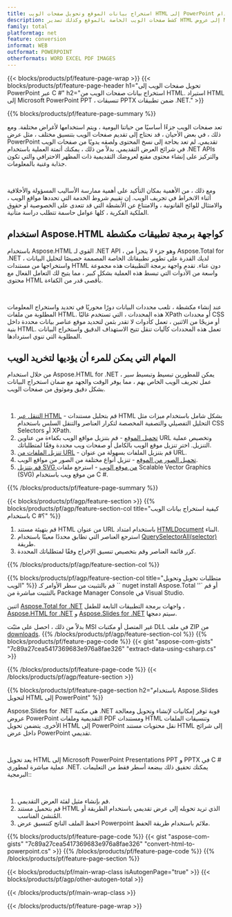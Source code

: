```yaml
---
title: استخراج بيانات الموقع وتحويل صفحات الويب HTML إلى PowerPoint باستخدام C #
description: كشط صفحات الويب الخاصة بالموقع وكذلك تصدير HTML إلى عروض Microsoft Powerpoint التقديمية ضمن تطبيقات .NET
family: total
platformtag: net
feature: conversion
informat: WEB
outformat: POWERPOINT
otherformats: WORD EXCEL PDF IMAGES
---
```

{{< blocks/products/pf/feature-page-wrap >}}
{{< blocks/products/pf/feature-page-header h1="تحويل صفحات الويب إلى PowerPoint عبر C #" h2="استخراج بيانات صفحات الويب من HTML. استيراد HTML إلى Microsoft PowerPoint PPT ، تنسيقات PPTX ضمن تطبيقات .NET." >}}

{{% blocks/products/pf/feature-page-summary %}}

<p>تعد صفحات الويب جزءًا أساسيًا من حياتنا اليومية ، ويتم استخدامها لأغراض مختلفة. ومع ذلك ، في بعض الأحيان ، قد نحتاج إلى تقديم صفحات الويب بتنسيق مختلف ، مثل عرض PowerPoint تقديمي. لم تعد بحاجة إلى نسخ المحتوى ولصقه يدويًا من صفحات الويب في شرائح العرض التقديمي. بدلاً من ذلك ، يمكنك أتمتة العملية باستخدام .NET APIs والتركيز على إنشاء محتوى مقنع لعروضك التقديمية ذات المظهر الاحترافي والتي تكون جذابة وغنية بالمعلومات.</p><br />

<p>ومع ذلك ، من الأهمية بمكان التأكيد على أهمية ممارسة الأساليب المسؤولة والأخلاقية أثناء الانخراط في تجريف الويب. إن تقييم شروط الخدمة التي تحددها مواقع الويب ، والامتثال للوائح القانونية ، والامتناع عن الأنشطة التي قد تتعدى على الخصوصية أو حقوق الملكية الفكرية ، كلها عوامل حاسمة تتطلب دراسة متأنية.</p>

<h2 class="heading-border">استخدام Aspose.HTML كواجهة برمجة تطبيقات مكشطة</h2>

<p>باستخدام Aspose.HTML القوي لـ .NET API ، وهو جزء لا يتجزأ من Aspose.Total for .NET ، لديك القدرة على تطوير تطبيقاتك الخاصة المصممة خصيصًا لتحليل البيانات واستخراجها من مستندات HTML دون عناء. تقدم واجهة برمجة التطبيقات هذه مجموعة واسعة من الأدوات التي تبسط هذه العملية بشكل كبير ، مما يتيح لك التعامل الفعال مع محتوى HTML بأقصى قدر من الكفاءة.</p><br />

<p>
عند إنشاء مكشطة ، تلعب محددات البيانات دورًا محوريًا في تحديد واستخراج المعلومات المطلوبة من ملفات HTML. هذه المحددات ، التي تستخدم غالبًا XPath أو محددات CSS أو مزيجًا من الاثنين ، تعمل كأدوات لا تقدر بثمن لتحديد موقع عناصر بيانات محددة داخل بنية HTML. تعمل هذه المحددات كآليات تنقل تتيح الاستهداف الدقيق واستخراج البيانات المطلوبة التي تنوي استردادها.</p>

<h2 class="heading-border">المهام التي يمكن للمرء أن يؤديها لتخريد الويب</h2>

<p>من خلال استخدام Aspose.HTML for .NET ، يمكن للمطورين تبسيط وتبسيط سير عمل تجريف الويب الخاص بهم ، مما يوفر الوقت والجهد مع ضمان استخراج البيانات بشكل دقيق وموثوق من صفحات الويب.</p><br />

1. [التنقل عبر HTML](https://docs.aspose.com/html/net/html-navigation/) - قم بتحليل مستندات HTML بشكل شامل باستخدام ميزات مثل التحليل التفصيلي والتصفية المخصصة لتكرار العناصر والتنقل السلس باستخدام CSS Selectors أو XPath.
2. [تحميل الموقع](https://docs.aspose.com/html/net/download-website/) -  قم بتنزيل مواقع الويب بكفاءة من عناوين URL وتخصيص عملية التنزيل. اختر تنزيل موقع الويب بالكامل أو صفحات ويب محددة وفقًا لمتطلباتك.
3. [تنزيل الملفات من URL](https://docs.aspose.com/html/net/download-file-from-url/) - قم بتنزيل الملفات بسهولة من عنوان URL.
4. [تحميل الصور من الموقع](https://docs.aspose.com/html/net/download-images-from-website/) - تنزيل أنواع مختلفة من الصور من مواقع الويب.
5. [قم بتنزيل SVG من موقع الويب](https://docs.aspose.com/html/net/download-svg-from-website/) - استرجع ملفات Scalable Vector Graphics (SVG) من موقع ويب باستخدام C #.

{{% /blocks/products/pf/feature-page-summary  %}}

{{< blocks/products/pf/agp/feature-section >}}
{{% blocks/products/pf/agp/feature-section-col title="كيفية استخراج بيانات الويب باستخدام C #؟" %}}

1. قم بتهيئة مستند HTML من عنوان URL باستخدام امتداد [HTMLDocument](https://reference.aspose.com/html/net/aspose.html/htmldocument/htmldocument/) البناء.
2. استرجع العناصر التي تطابق محددًا معينًا باستخدام [QuerySelectorAll(selector)](https://reference.aspose.com/html/net/aspose.html.dom/document/queryselectorall/) طريقة.
3. كرر قائمة العناصر وقم بتخصيص تنسيق الإخراج وفقًا لمتطلباتك المحددة.
 
{{% /blocks/products/pf/agp/feature-section-col %}}

{{% blocks/products/pf/agp/feature-section-col title="متطلبات تحويل وتحويل الويب" %}}
قم بالتثبيت من سطر الأوامر كـ `` nuget install Aspose.Total ''` أو قم بالتثبيت مباشرة من Package Manager Console في Visual Studio.

اثنين [Aspose.Total for .NET](https://products.aspose.com/total/net/) واجهات برمجة التطبيقات التابعة للطفل ، [Aspose.HTML for .NET](https://products.aspose.com/html/net/) و [Aspose.Slides for .NET](https://products.aspose.com/slides/net/) سيتم دمجها.

بدلاً من ذلك ، احصل على مثبّت MSI غير المتصل أو مكتبات DLL في ملف ZIP من [downloads](https://releases.aspose.com/total/net).
{{% /blocks/products/pf/agp/feature-section-col %}}
{{% blocks/products/pf/feature-page-code %}}
{{< gist "aspose-com-gists" "7c89a27cea5417369683e976a8fae326" "extract-data-using-csharp.cs" >}}

{{% /blocks/products/pf/feature-page-code %}}
{{< /blocks/products/pf/agp/feature-section >}}

{{% blocks/products/pf/feature-page-section  h2="باستخدام Aspose.Slides لتحويل HTML إلى PowerPoint" %}}
<p>Aspose.Slides for .NET هي مكتبة .NET قوية توفر إمكانيات لإنشاء وتحويل ومعالجة عروض PowerPoint التقديمية وملفات PDF ومستندات HTML وتنسيقات الملفات الأخرى. يتضمن تحويل HTML إلى PowerPoint نقل محتويات مستند HTML إلى شرائح داخل عرض PowerPoint تقديمي.</p><br />

<p>يعد تحويل HTML إلى Microsoft PowerPoint Presentations PPT و PPTX في C # عملية مباشرة لمطوري .NET. يمكنك تحقيق ذلك ببضعة أسطر فقط من التعليمات البرمجية::</p><br />

1. قم بإنشاء مثيل لفئة العرض التقديمي.
1. قم بتحميل مستند HTML الذي تريد تحويله إلى عرض تقديمي باستخدام الطريقة أو المُنشئ المناسب.
1. احفظ الملف الناتج كتنسيق عرض Powerpoint ملائم باستخدام طريقة الحفظ.

{{% blocks/products/pf/feature-page-code %}}
{{< gist "aspose-com-gists" "7c89a27cea5417369683e976a8fae326" "convert-html-to-powerpoint.cs" >}}
{{% /blocks/products/pf/feature-page-code  %}}
{{% /blocks/products/pf/feature-page-section %}}

{{< blocks/products/pf/main-wrap-class isAutogenPage="true" >}}
{{< blocks/products/pf/agp/other-autogen-total >}}

{{< /blocks/products/pf/main-wrap-class >}}

{{< /blocks/products/pf/feature-page-wrap >}}
